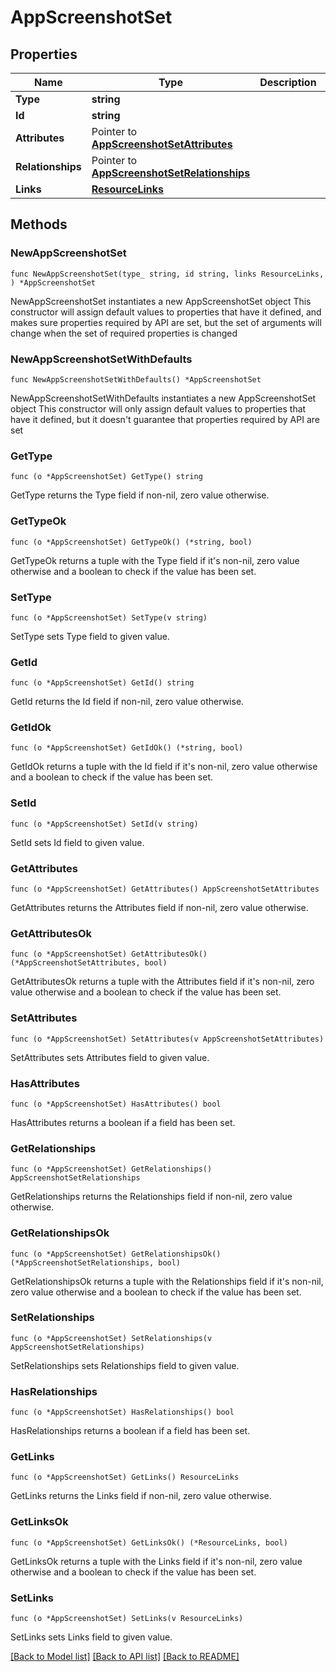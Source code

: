 # AppScreenshotSet

## Properties

Name | Type | Description | Notes
------------ | ------------- | ------------- | -------------
**Type** | **string** |  | 
**Id** | **string** |  | 
**Attributes** | Pointer to [**AppScreenshotSetAttributes**](AppScreenshotSet_attributes.md) |  | [optional] 
**Relationships** | Pointer to [**AppScreenshotSetRelationships**](AppScreenshotSet_relationships.md) |  | [optional] 
**Links** | [**ResourceLinks**](ResourceLinks.md) |  | 

## Methods

### NewAppScreenshotSet

`func NewAppScreenshotSet(type_ string, id string, links ResourceLinks, ) *AppScreenshotSet`

NewAppScreenshotSet instantiates a new AppScreenshotSet object
This constructor will assign default values to properties that have it defined,
and makes sure properties required by API are set, but the set of arguments
will change when the set of required properties is changed

### NewAppScreenshotSetWithDefaults

`func NewAppScreenshotSetWithDefaults() *AppScreenshotSet`

NewAppScreenshotSetWithDefaults instantiates a new AppScreenshotSet object
This constructor will only assign default values to properties that have it defined,
but it doesn't guarantee that properties required by API are set

### GetType

`func (o *AppScreenshotSet) GetType() string`

GetType returns the Type field if non-nil, zero value otherwise.

### GetTypeOk

`func (o *AppScreenshotSet) GetTypeOk() (*string, bool)`

GetTypeOk returns a tuple with the Type field if it's non-nil, zero value otherwise
and a boolean to check if the value has been set.

### SetType

`func (o *AppScreenshotSet) SetType(v string)`

SetType sets Type field to given value.


### GetId

`func (o *AppScreenshotSet) GetId() string`

GetId returns the Id field if non-nil, zero value otherwise.

### GetIdOk

`func (o *AppScreenshotSet) GetIdOk() (*string, bool)`

GetIdOk returns a tuple with the Id field if it's non-nil, zero value otherwise
and a boolean to check if the value has been set.

### SetId

`func (o *AppScreenshotSet) SetId(v string)`

SetId sets Id field to given value.


### GetAttributes

`func (o *AppScreenshotSet) GetAttributes() AppScreenshotSetAttributes`

GetAttributes returns the Attributes field if non-nil, zero value otherwise.

### GetAttributesOk

`func (o *AppScreenshotSet) GetAttributesOk() (*AppScreenshotSetAttributes, bool)`

GetAttributesOk returns a tuple with the Attributes field if it's non-nil, zero value otherwise
and a boolean to check if the value has been set.

### SetAttributes

`func (o *AppScreenshotSet) SetAttributes(v AppScreenshotSetAttributes)`

SetAttributes sets Attributes field to given value.

### HasAttributes

`func (o *AppScreenshotSet) HasAttributes() bool`

HasAttributes returns a boolean if a field has been set.

### GetRelationships

`func (o *AppScreenshotSet) GetRelationships() AppScreenshotSetRelationships`

GetRelationships returns the Relationships field if non-nil, zero value otherwise.

### GetRelationshipsOk

`func (o *AppScreenshotSet) GetRelationshipsOk() (*AppScreenshotSetRelationships, bool)`

GetRelationshipsOk returns a tuple with the Relationships field if it's non-nil, zero value otherwise
and a boolean to check if the value has been set.

### SetRelationships

`func (o *AppScreenshotSet) SetRelationships(v AppScreenshotSetRelationships)`

SetRelationships sets Relationships field to given value.

### HasRelationships

`func (o *AppScreenshotSet) HasRelationships() bool`

HasRelationships returns a boolean if a field has been set.

### GetLinks

`func (o *AppScreenshotSet) GetLinks() ResourceLinks`

GetLinks returns the Links field if non-nil, zero value otherwise.

### GetLinksOk

`func (o *AppScreenshotSet) GetLinksOk() (*ResourceLinks, bool)`

GetLinksOk returns a tuple with the Links field if it's non-nil, zero value otherwise
and a boolean to check if the value has been set.

### SetLinks

`func (o *AppScreenshotSet) SetLinks(v ResourceLinks)`

SetLinks sets Links field to given value.



[[Back to Model list]](../README.md#documentation-for-models) [[Back to API list]](../README.md#documentation-for-api-endpoints) [[Back to README]](../README.md)


